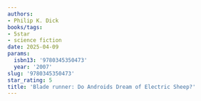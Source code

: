 ```yaml
---
authors:
- Philip K. Dick
books/tags:
- 5star
- science fiction
date: 2025-04-09
params:
  isbn13: '9780345350473'
  year: '2007'
slug: '9780345350473'
star_rating: 5
title: 'Blade runner: Do Androids Dream of Electric Sheep?'
---
```


<!--more-->